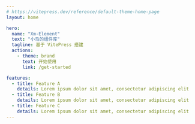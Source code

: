 ```yaml
---
# https://vitepress.dev/reference/default-theme-home-page
layout: home

hero:
  name: "Xm-Element"
  text: "小马的组件库"
  tagline: 基于 VitePress 搭建
  actions:
    - theme: brand
      text: 开始使用
      link: /get-started

features:
  - title: Feature A
    details: Lorem ipsum dolor sit amet, consectetur adipiscing elit
  - title: Feature B
    details: Lorem ipsum dolor sit amet, consectetur adipiscing elit
  - title: Feature C
    details: Lorem ipsum dolor sit amet, consectetur adipiscing elit
---
```


